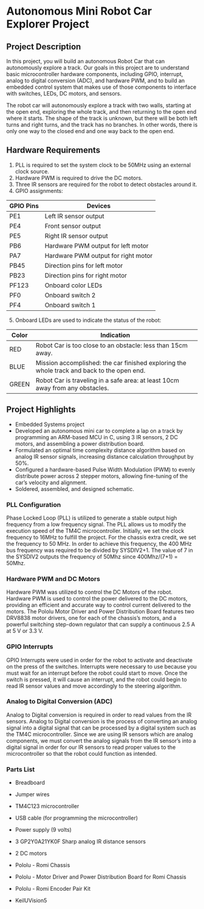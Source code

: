 # Autonomous Mini Robot Car Explorer Project

## Project Description

In this project, you will build an autonomous Robot Car that can autonomously explore a track. Our goals in this project are to understand basic microcontroller hardware components, including GPIO, interrupt, analog to digital conversion (ADC), and hardware PWM, and to build an embedded control system that makes use of those components to interface with switches, LEDs, DC motors, and sensors.

The robot car will autonomously explore a track with two walls, starting at the open end, exploring the whole track, and then returning to the open end where it starts. The shape of the track is unknown, but there will be both left turns and right turns, and the track has no branches. In other words, there is only one way to the closed end and one way back to the open end.

## Hardware Requirements

1. PLL is required to set the system clock to be 50MHz using an external clock source.
2. Hardware PWM is required to drive the DC motors.
3. Three IR sensors are required for the robot to detect obstacles around it.
4. GPIO assignments:

| GPIO Pins | Devices                  |
|-----------|--------------------------|
| PE1       | Left IR sensor output    |
| PE4       | Front sensor output      |
| PE5       | Right IR sensor output   |
| PB6       | Hardware PWM output for left motor   |
| PA7       | Hardware PWM output for right motor  |
| PB45      | Direction pins for left motor        |
| PB23      | Direction pins for right motor       |
| PF123     | Onboard color LEDs                  |
| PF0       | Onboard switch 2                    |
| PF4       | Onboard switch 1                    |

5. Onboard LEDs are used to indicate the status of the robot:

| Color | Indication                                              |
|-------|---------------------------------------------------------|
| RED   | Robot Car is too close to an obstacle: less than 15cm away. |
| BLUE  | Mission accomplished: the car finished exploring the whole track and back to the open end.        |
| GREEN | Robot Car is traveling in a safe area: at least 10cm away from any obstacles.                          |

## Project Highlights

- Embedded Systems project
- Developed an autonomous mini car to complete a lap on a track by programming an ARM-based MCU in C, using 3 IR sensors, 2 DC motors, and assembling a power distribution board.
- Formulated an optimal time complexity distance algorithm based on analog IR sensor signals, increasing distance calculation throughput by 50%.
- Configured a hardware-based Pulse Width Modulation (PWM) to evenly distribute power across 2 stepper motors, allowing fine-tuning of the car’s velocity and alignment.
- Soldered, assembled, and designed schematic.

### PLL Configuration

Phase Locked Loop (PLL) is utilized to generate a stable output high frequency from a low frequency signal. The PLL allows us to modify the execution speed of the TM4C microcontroller. Initially, we set the clock frequency to 16MHz to fulfill the project. For the chassis extra credit, we set the frequency to 50 MHz. In order to achieve this frequency, the 400 MHz bus frequency was required to be divided by SYSDIV2+1. The value of 7 in the SYSDIV2 outputs the frequency of 50Mhz since 400Mhz/(7+1) = 50Mhz.

### Hardware PWM and DC Motors

Hardware PWM was utilized to control the DC Motors of the robot. Hardware PWM is used to control the power delivered to the DC motors, providing an efficient and accurate way to control current delivered to the motors. The Pololu Motor Driver and Power Distribution Board features two DRV8838 motor drivers, one for each of the chassis’s motors, and a powerful switching step-down regulator that can supply a continuous 2.5 A at 5 V or 3.3 V.

### GPIO Interrupts

GPIO Interrupts were used in order for the robot to activate and deactivate on the press of the switches. Interrupts were necessary to use because you must wait for an interrupt before the robot could start to move. Once the switch is pressed, it will cause an interrupt, and the robot could begin to read IR sensor values and move accordingly to the steering algorithm.

### Analog to Digital Conversion (ADC)

Analog to Digital conversion is required in order to read values from the IR sensors. Analog to Digital conversion is the process of converting an analog signal into a digital signal that can be processed by a digital system such as the TM4C microcontroller. Since we are using IR sensors which are analog components, we must convert the analog signals from the IR sensor’s into a digital signal in order for our IR sensors to read proper values to the microcontroller so that the robot could function as intended.

### Parts List
- Breadboard

- Jumper wires

- TM4C123 microcontroller
- USB cable (for programming the microcontroller)

- Power supply (9 volts)

- 3 GP2Y0A21YK0F Sharp analog IR distance sensors

- 2 DC motors

- Pololu - Romi Chassis

- Pololu - Motor Driver and Power Distribution Board for Romi Chassis

- Pololu - Romi Encoder Pair Kit

- KeilUVision5
